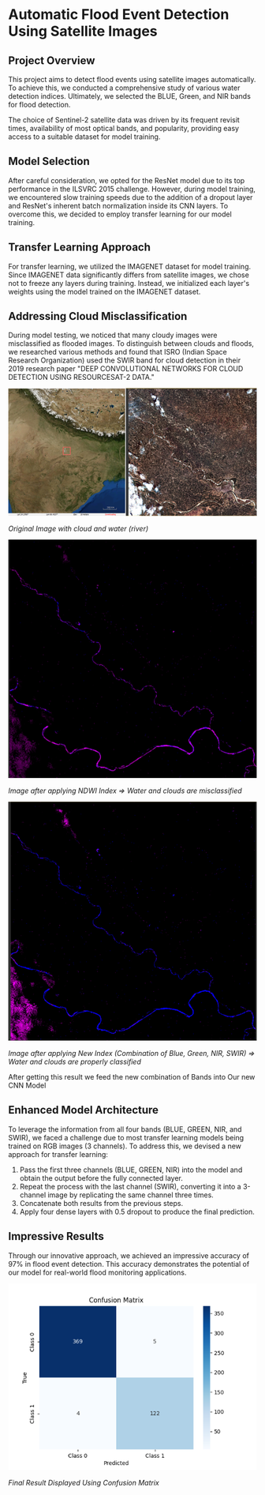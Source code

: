 # Automatic Flood Event Detection Using Satellite Images

## Project Overview

This project aims to detect flood events using satellite images automatically. To achieve this, we conducted a comprehensive study of various water detection indices. Ultimately, we selected the BLUE, Green, and NIR bands for flood detection.

The choice of Sentinel-2 satellite data was driven by its frequent revisit times, availability of most optical bands, and popularity, providing easy access to a suitable dataset for model training.

## Model Selection

After careful consideration, we opted for the ResNet model due to its top performance in the ILSVRC 2015 challenge. However, during model training, we encountered slow training speeds due to the addition of a dropout layer and ResNet's inherent batch normalization inside its CNN layers. To overcome this, we decided to employ transfer learning for our model training.

## Transfer Learning Approach

For transfer learning, we utilized the IMAGENET dataset for model training. Since IMAGENET data significantly differs from satellite images, we chose not to freeze any layers during training. Instead, we initialized each layer's weights using the model trained on the IMAGENET dataset.

## Addressing Cloud Misclassification

During model testing, we noticed that many cloudy images were misclassified as flooded images. To distinguish between clouds and floods, we researched various methods and found that ISRO (Indian Space Research Organization) used the SWIR band for cloud detection in their 2019 research paper "DEEP CONVOLUTIONAL NETWORKS FOR CLOUD DETECTION USING RESOURCESAT-2 DATA."

![Image1](Images/Org_Images.png)

*Original Image with cloud and water (river)*

![Image2](Images/NDWI_Images.png)

*Image after applying NDWI Index => Water and clouds are misclassified*

![Image3](Images/NEW_INDEX_Images.png)

*Image after applying New Index (Combination of Blue, Green, NIR, SWIR) => Water and clouds are properly classified*

After getting this result we feed the new combination of Bands into Our new CNN Model

## Enhanced Model Architecture

To leverage the information from all four bands (BLUE, GREEN, NIR, and SWIR), we faced a challenge due to most transfer learning models being trained on RGB images (3 channels). To address this, we devised a new approach for transfer learning:

1. Pass the first three channels (BLUE, GREEN, NIR) into the model and obtain the output before the fully connected layer.
2. Repeat the process with the last channel (SWIR), converting it into a 3-channel image by replicating the same channel three times.
3. Concatenate both results from the previous steps.
4. Apply four dense layers with 0.5 dropout to produce the final prediction.

## Impressive Results

Through our innovative approach, we achieved an impressive accuracy of 97% in flood event detection. This accuracy demonstrates the potential of our model for real-world flood monitoring applications.

![Image3](Images/resnet152_tl_resnet152(97).png)

*Final Result Displayed Using Confusion Matrix*
